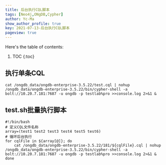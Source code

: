 ```yaml
---
title: 后台执行CQL脚本
tags: [Neo4j,ONgDB,Cypher]
author: Yc-Ma
show_author_profile: true
key: 2021-07-13-后台执行CQL脚本
pageview: true
---
```


Here's the table of contents:
1. TOC
{:toc}

## 执行单条CQL
```
cat /ongdb_data/ongdb-enterprise-3.5.22/test.cql | nohup /ongdb_data/ongdb-enterprise-3.5.22/bin/cypher-shell -a bolt://10.20.7.181:7687 -u ongdb -p testlab%pro >>console.log 2>&1 &
```
## test.sh批量执行脚本
```
#!/bin/bash
# 定义CQL文件名称
array=(test1 test2 test3 test4 test5 test6)
# 循环后台执行
for cqlFile in ${array[@]}; do
    cat /ongdb_data/ongdb-enterprise-3.5.22/181/${cqlFile}.cql | nohup /ongdb_data/ongdb-enterprise-3.5.22/bin/cypher-shell -a bolt://10.20.7.181:7687 -u ongdb -p testlab%pro >>console.log 2>&1 &
done
```

